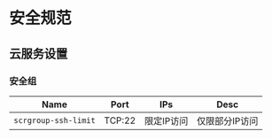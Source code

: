 # 安全规范

## 云服务设置

### 安全组

|Name|Port|IPs|Desc|
|---|---|---|---|
|`scrgroup-ssh-limit`|TCP:22|限定IP访问|仅限部分IP访问|
